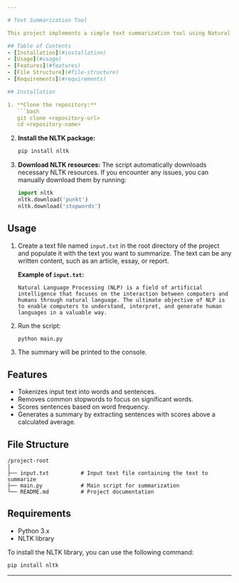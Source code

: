 ```yaml
---

# Text Summarization Tool

This project implements a simple text summarization tool using Natural Language Processing (NLP) techniques with the NLTK library. The tool reads a text file, processes the content, and generates a summary by extracting significant sentences.

## Table of Contents
- [Installation](#installation)
- [Usage](#usage)
- [Features](#features)
- [File Structure](#file-structure)
- [Requirements](#requirements)

## Installation

1. **Clone the repository:**
   ```bash
   git clone <repository-url>
   cd <repository-name>
   ```

2. **Install the NLTK package:**
   ```bash
   pip install nltk
   ```

3. **Download NLTK resources:**
   The script automatically downloads necessary NLTK resources. If you encounter any issues, you can manually download them by running:
   ```python
   import nltk
   nltk.download('punkt')
   nltk.download('stopwords')
   ```

## Usage

1. Create a text file named `input.txt` in the root directory of the project and populate it with the text you want to summarize. The text can be any written content, such as an article, essay, or report.

   **Example of `input.txt`:**
   ```
   Natural Language Processing (NLP) is a field of artificial intelligence that focuses on the interaction between computers and humans through natural language. The ultimate objective of NLP is to enable computers to understand, interpret, and generate human languages in a valuable way.
   ```

2. Run the script:
   ```bash
   python main.py
   ```

3. The summary will be printed to the console.

## Features

- Tokenizes input text into words and sentences.
- Removes common stopwords to focus on significant words.
- Scores sentences based on word frequency.
- Generates a summary by extracting sentences with scores above a calculated average.

## File Structure

```
/project-root
│
├── input.txt          # Input text file containing the text to summarize
├── main.py            # Main script for summarization
└── README.md          # Project documentation
```

## Requirements

- Python 3.x
- NLTK library

To install the NLTK library, you can use the following command:
```bash
pip install nltk
```

---
```

